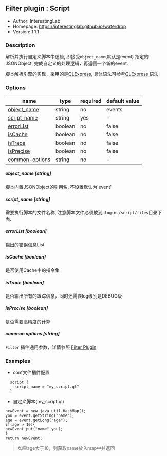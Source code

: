 ## Filter plugin : Script

* Author: InterestingLab
* Homepage: https://interestinglab.github.io/waterdrop
* Version: 1.1.1

### Description

解析并执行自定义脚本中逻辑, 即接受`object_name`(默认是event) 指定的JSONObject,
完成自定义的处理逻辑，再返回一个新的event.

脚本解析引擎的实现，采用的是[QLExpress](https://github.com/alibaba/QLExpress), 
具体语法可参考[QLExpress 语法](https://github.com/alibaba/QLExpress#%E4%B8%89%E8%AF%AD%E6%B3%95%E4%BB%8B%E7%BB%8D).

### Options

| name | type | required | default value |
| --- | --- | --- | --- |
| [object_name](#object_name-string) | string | no | events |
| [script_name](#script_name-string) | string | yes | - |
| [errorList](#errorList-boolean) | boolean | no | false |
| [isCache](#isCache-boolean) | boolean | no | false |
| [isTrace](#isTrace-boolean) | boolean | no | false |
| [isPrecise](#isPrecise-boolean) | boolean | no | false |
| [common-options](#common-options-string)| string | no | - |


##### object_name [string]

脚本内置JSONObject的引用名, 不设置默认为'event'

##### script_name [string]

需要执行脚本的文件名称, 注意脚本文件必须放到`plugins/script/files`目录下面.

##### errorList [boolean]

输出的错误信息List

##### isCache [boolean]

是否使用Cache中的指令集

##### isTrace [boolean]

是否输出所有的跟踪信息，同时还需要log级别是DEBUG级

##### isPrecise [boolean]

是否需要高精度的计算

##### common options [string]

`Filter` 插件通用参数，详情参照 [Filter Plugin](/zh-cn/configuration/filter-plugin)


### Examples

* conf文件插件配置

```
  script {
    script_name = "my_script.ql"
  }
```

* 自定义脚本(my_script.ql)

```
newEvent = new java.util.HashMap();
you = event.getString("name");
age = event.getLong("age");
if(age > 10){
newEvent.put("name",you);
}
return newEvent;
```

> 如果age大于10，则获取name放入map中并返回
